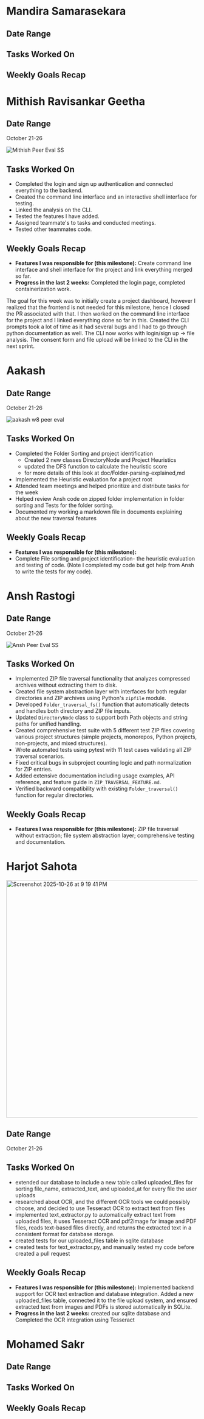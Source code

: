# Mandira Samarasekara

## Date Range

## Tasks Worked On

## Weekly Goals Recap

# Mithish Ravisankar Geetha

## Date Range

October 21-26

![Mithish Peer Eval SS](images/MithishWeek8.jpg)

## Tasks Worked On

- Completed the login and sign up authentication and connected everything to the backend.
- Created the command line interface and an interactive shell interface for testing.
- Linked the analysis on the CLI.
- Tested the features I have added.
- Assigned teammate's to tasks and conducted meetings.
- Tested other teammates code.

## Weekly Goals Recap

- **Features I was responsible for (this milestone):** Create command line interface and shell interface for the project and link everything merged so far.
- **Progress in the last 2 weeks:** Completed the login page, completed containerization work.

The goal for this week was to initially create a project dashboard, however I realized that the frontend is not needed for this milestone, hence I closed the PR associated with that. I then worked on the command line interface for the project and I linked everything done so far in this. Created the CLI prompts took a lot of time as it had several bugs and I had to go through python documentation as well. The CLI now works with login/sign up -> file analysis. The consent form and file upload will be linked to the CLI in the next sprint.

# Aakash

## Date Range
October 21-26

![aakash w8 peer eval](images/aakashlogs-w8.png)
## Tasks Worked On
- Completed the Folder Sorting and project identification
    - Created 2 new classes DirectoryNode and Project Heuristics
    - updated the DFS function to calculate the heuristic score
    - for more details of this look at doc/Folder-parsing-explained,md
- Implemented the Heuristic evaluation for a project root
- Attended team meetings and helped prioritize and distribute tasks for the week
- Helped review Ansh code on zipped folder implementation in folder sorting and Tests for the folder sorting. 
- Documented my working a markdown file in documents explaining about the new traversal features


## Weekly Goals Recap
- **Features I was responsible for (this milestone):**
- Complete File sorting and project identification- the heuristic evaluation and testing of code.
(Note I completed my code but got help from Ansh to write the tests for my code).

# Ansh Rastogi

## Date Range

October 21-26

![Ansh Peer Eval SS](images/AnshRastogi_PeerEval_SS_W8.png)

## Tasks Worked On

- Implemented ZIP file traversal functionality that analyzes compressed archives without extracting them to disk.
- Created file system abstraction layer with interfaces for both regular directories and ZIP archives using Python's `zipfile` module.
- Developed `Folder_traversal_fs()` function that automatically detects and handles both directory and ZIP file inputs.
- Updated `DirectoryNode` class to support both Path objects and string paths for unified handling.
- Created comprehensive test suite with 5 different test ZIP files covering various project structures (simple projects, monorepos, Python projects, non-projects, and mixed structures).
- Wrote automated tests using pytest with 11 test cases validating all ZIP traversal scenarios.
- Fixed critical bugs in subproject counting logic and path normalization for ZIP entries.
- Added extensive documentation including usage examples, API reference, and feature guide in `ZIP_TRAVERSAL_FEATURE.md`.
- Verified backward compatibility with existing `Folder_traversal()` function for regular directories.

## Weekly Goals Recap

- **Features I was responsible for (this milestone):** ZIP file traversal without extraction; file system abstraction layer; comprehensive testing and documentation.

# Harjot Sahota

<img width="1074" height="624" alt="Screenshot 2025-10-26 at 9 19 41 PM" src="https://github.com/user-attachments/assets/993650e0-ffb8-44b1-85ba-d46b4ff71b8d" />

## Date Range

October 21-26

## Tasks Worked On

- extended our database to include a new table called uploaded_files for sorting file_name, extracted_text, and uploaded_at for every file the user uploads
- researched about OCR, and the different OCR tools we could possibly choose, and decided to use Tesseract OCR to extract text from files
- implemented text_extractor.py to automatically extract text from uploaded files, it uses Tesseract OCR and pdf2image for image and PDF files, reads text-based files directly, and returns the extracted text in a consistent format for database storage.
- created tests for our uploaded_files table in sqlite database
- created tests for text_extractor.py, and manually tested my code before created a pull request

## Weekly Goals Recap

- **Features I was responsible for (this milestone):** Implemented backend support for OCR text extraction and database integration. Added a new uploaded_files table, connected it to the file upload system, and ensured extracted text from images and PDFs is stored automatically in SQLite.
- **Progress in the last 2 weeks:** created our sqlite database and Completed the OCR integration using Tesseract
  
# Mohamed Sakr

## Date Range

## Tasks Worked On

## Weekly Goals Recap

